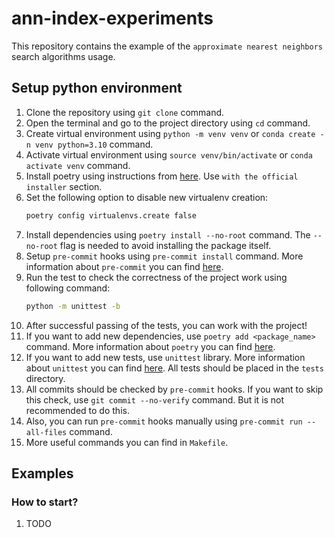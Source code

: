 # ann-index-experiments

This repository contains the example of the `approximate nearest neighbors`
search algorithms usage.

## Setup python environment

1. Clone the repository using `git clone` command.
2. Open the terminal and go to the project directory using `cd` command.
3. Create virtual environment using `python -m venv venv` or
   `conda create -n venv python=3.10` command.
4. Activate virtual environment using `source venv/bin/activate` or
   `conda activate venv` command.
5. Install poetry using instructions from
   [here](https://python-poetry.org/docs/#installation). Use
   `with the official installer` section.
6. Set the following option to disable new virtualenv creation:
   ```bash
   poetry config virtualenvs.create false
   ```
7. Install dependencies using `poetry install --no-root` command. The
   `--no-root` flag is needed to avoid installing the package itself.
8. Setup `pre-commit` hooks using `pre-commit install` command. More information
   about `pre-commit` you can find [here](https://pre-commit.com/).
9. Run the test to check the correctness of the project work using following
   command:
   ```bash
   python -m unittest -b
   ```
10. After successful passing of the tests, you can work with the project!
11. If you want to add new dependencies, use `poetry add <package_name>`
    command. More information about `poetry` you can find
    [here](https://python-poetry.org/docs/basic-usage/).
12. If you want to add new tests, use `unittest` library. More information about
    `unittest` you can find
    [here](https://docs.python.org/3/library/unittest.html). All tests should be
    placed in the `tests` directory.
13. All commits should be checked by `pre-commit` hooks. If you want to skip
    this check, use `git commit --no-verify` command. But it is not recommended
    to do this.
14. Also, you can run `pre-commit` hooks manually using
    `pre-commit run --all-files` command.
15. More useful commands you can find in `Makefile`.

## Examples

### How to start?

1. TODO
